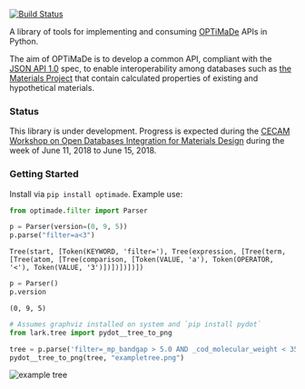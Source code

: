 [![Build Status](https://travis-ci.org/materialsproject/optimade.svg?branch=master)](https://travis-ci.org/materialsproject/optimade)

A library of tools for implementing and consuming
[OPTiMaDe](http://www.optimade.org) APIs in Python.

The aim of OPTiMaDe is to develop a common API, compliant
with the [JSON API 1.0](http://jsonapi.org/format/1.0/)
spec, to enable interoperability
among databases such as
[the Materials Project](https://materialsproject.org)
that contain calculated properties of
existing and hypothetical materials.

### Status
This library is under development. Progress is expected during the [CECAM Workshop on Open Databases Integration for Materials Design](https://www.cecam.org/workshop-4-1525.html) during the week of June 11, 2018 to June 15, 2018.

### Getting Started

Install via `pip install optimade`. Example use:

```python
from optimade.filter import Parser

p = Parser(version=(0, 9, 5))
p.parse("filter=a<3")
```
```
Tree(start, [Token(KEYWORD, 'filter='), Tree(expression, [Tree(term, [Tree(atom, [Tree(comparison, [Token(VALUE, 'a'), Token(OPERATOR, '<'), Token(VALUE, '3')])])])])])
```
```python
p = Parser()
p.version
```
```
(0, 9, 5)
```
```python
# Assumes graphviz installed on system and `pip install pydot`
from lark.tree import pydot__tree_to_png

tree = p.parse('filter=_mp_bandgap > 5.0 AND _cod_molecular_weight < 350')
pydot__tree_to_png(tree, "exampletree.png")
```
![example tree](exmpletree.png)


